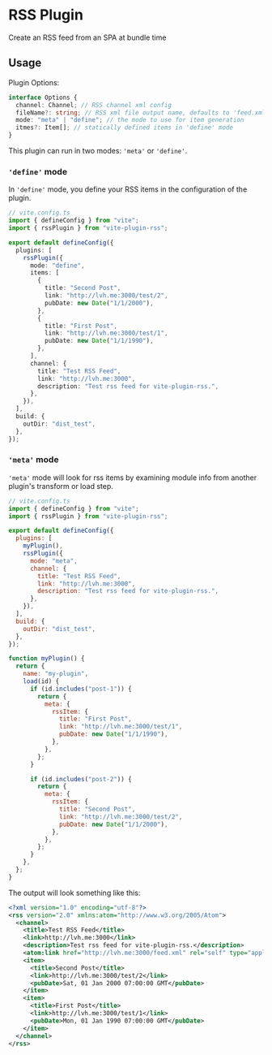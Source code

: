 # RSS Plugin

Create an RSS feed from an SPA at bundle time

## Usage

Plugin Options:

```typescript
interface Options {
  channel: Channel; // RSS channel xml config
  fileName?: string; // RSS xml file output name, defaults to 'feed.xml'
  mode: "meta" | "define"; // the mode to use for item generation
  itmes?: Item[]; // statically defined items in 'define' mode
}
```

This plugin can run in two modes: `'meta'` or `'define'`.

### `'define'` mode

In `'define'` mode, you define your RSS items in the configuration of the
plugin.

```typescript
// vite.config.ts
import { defineConfig } from "vite";
import { rssPlugin } from "vite-plugin-rss";

export default defineConfig({
  plugins: [
    rssPlugin({
      mode: "define",
      items: [
        {
          title: "Second Post",
          link: "http://lvh.me:3000/test/2",
          pubDate: new Date("1/1/2000"),
        },
        {
          title: "First Post",
          link: "http://lvh.me:3000/test/1",
          pubDate: new Date("1/1/1990"),
        },
      ],
      channel: {
        title: "Test RSS Feed",
        link: "http://lvh.me:3000",
        description: "Test rss feed for vite-plugin-rss.",
      },
    }),
  ],
  build: {
    outDir: "dist_test",
  },
});
```

### `'meta'` mode

`'meta'` mode will look for rss items by examining module info from another
plugin's transform or load step.

```javascript
// vite.config.ts
import { defineConfig } from "vite";
import { rssPlugin } from "vite-plugin-rss";

export default defineConfig({
  plugins: [
    myPlugin(),
    rssPlugin({
      mode: "meta",
      channel: {
        title: "Test RSS Feed",
        link: "http://lvh.me:3000",
        description: "Test rss feed for vite-plugin-rss.",
      },
    }),
  ],
  build: {
    outDir: "dist_test",
  },
});

function myPlugin() {
  return {
    name: "my-plugin",
    load(id) {
      if (id.includes("post-1")) {
        return {
          meta: {
            rssItem: {
              title: "First Post",
              link: "http://lvh.me:3000/test/1",
              pubDate: new Date("1/1/1990"),
            },
          },
        };
      }

      if (id.includes("post-2")) {
        return {
          meta: {
            rssItem: {
              title: "Second Post",
              link: "http://lvh.me:3000/test/2",
              pubDate: new Date("1/1/2000"),
            },
          },
        };
      }
    },
  };
}
```

The output will look something like this:

```xml
<?xml version="1.0" encoding="utf-8"?>
<rss version="2.0" xmlns:atom="http://www.w3.org/2005/Atom">
  <channel>
    <title>Test RSS Feed</title>
    <link>http://lvh.me:3000</link>
    <description>Test rss feed for vite-plugin-rss.</description>
    <atom:link href="http://lvh.me:3000/feed.xml" rel="self" type="application/rss+xml"/>
    <item>
      <title>Second Post</title>
      <link>http://lvh.me:3000/test/2</link>
      <pubDate>Sat, 01 Jan 2000 07:00:00 GMT</pubDate>
    </item>
    <item>
      <title>First Post</title>
      <link>http://lvh.me:3000/test/1</link>
      <pubDate>Mon, 01 Jan 1990 07:00:00 GMT</pubDate>
    </item>
  </channel>
</rss>
```
